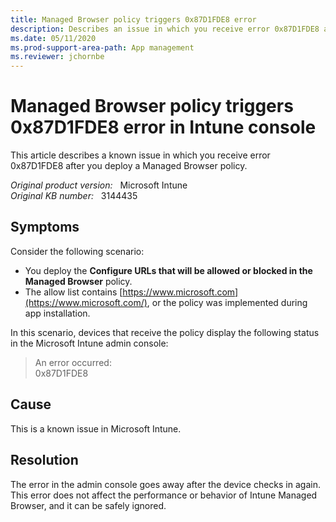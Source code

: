 ```yaml
---
title: Managed Browser policy triggers 0x87D1FDE8 error
description: Describes an issue in which you receive error 0x87D1FDE8 after you deploy a Managed Browser policy.
ms.date: 05/11/2020
ms.prod-support-area-path: App management
ms.reviewer: jchornbe
---
```

# Managed Browser policy triggers 0x87D1FDE8 error in Intune console

This article describes a known issue in which you receive error 0x87D1FDE8 after you deploy a Managed Browser policy.

_Original product version:_ &nbsp; Microsoft Intune  
_Original KB number:_ &nbsp; 3144435

## Symptoms

Consider the following scenario:

- You deploy the **Configure URLs that will be allowed or blocked in the Managed Browser** policy.
- The allow list contains [https://www.microsoft.com](https://www.microsoft.com/), or the policy was implemented during app installation.

In this scenario, devices that receive the policy display the following status in the Microsoft Intune admin console:

> An error occurred:  
> 0x87D1FDE8

## Cause

This is a known issue in Microsoft Intune.

## Resolution

The error in the admin console goes away after the device checks in again. This error does not affect the performance or behavior of Intune Managed Browser, and it can be safely ignored.
